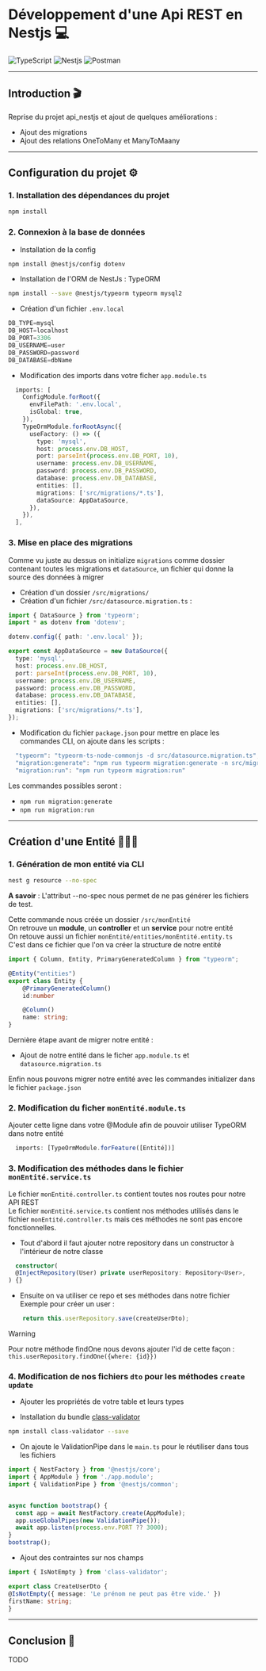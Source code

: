 # Développement d'une Api REST en Nestjs 💻
![TypeScript](https://img.shields.io/badge/TypeScript-007ACC?style=for-the-badge&logo=typescript&logoColor=white)
![Nestjs](https://img.shields.io/badge/nestjs-E0234E?style=for-the-badge&logo=nestjs&logoColor=white)
![Postman](https://img.shields.io/badge/Postman-FF6C37?style=for-the-badge&logo=Postman&logoColor=white)

--- 

## Introduction 🎬
Reprise du projet api_nestjs et ajout de quelques améliorations :
 - Ajout des migrations
 - Ajout des relations OneToMany et ManyToMaany

---

## Configuration du projet ⚙️

### 1. Installation des dépendances du projet
```bash
npm install
```

### 2. Connexion à la base de données
  - Installation de la config
```bash
npm install @nestjs/config dotenv
```
  - Installation de l'ORM de NestJs : TypeORM
```bash
npm install --save @nestjs/typeorm typeorm mysql2
```

  - Création d'un fichier `.env.local`
```typescript
DB_TYPE=mysql
DB_HOST=localhost
DB_PORT=3306
DB_USERNAME=user
DB_PASSWORD=password
DB_DATABASE=dbName
```

  - Modification des imports dans votre ficher `app.module.ts`
```typescript
  imports: [
    ConfigModule.forRoot({
      envFilePath: '.env.local',
      isGlobal: true,
    }),
    TypeOrmModule.forRootAsync({
      useFactory: () => ({
        type: 'mysql',
        host: process.env.DB_HOST,
        port: parseInt(process.env.DB_PORT, 10),
        username: process.env.DB_USERNAME,
        password: process.env.DB_PASSWORD,
        database: process.env.DB_DATABASE,
        entities: [],
        migrations: ['src/migrations/*.ts'],
        dataSource: AppDataSource,
      }),
    }),
  ],
```

### 3. Mise en place des migrations
Comme vu juste au dessus on initialize `migrations` comme dossier contenant toutes les migrations et `dataSource`, un fichier qui donne la source des données à migrer

  - Création d'un dossier `/src/migrations/`
  - Création d'un fichier `/src/datasource.migration.ts` :

  ```typescript
  import { DataSource } from 'typeorm';
  import * as dotenv from 'dotenv';

  dotenv.config({ path: '.env.local' });

  export const AppDataSource = new DataSource({
    type: 'mysql',
    host: process.env.DB_HOST,
    port: parseInt(process.env.DB_PORT, 10),
    username: process.env.DB_USERNAME,
    password: process.env.DB_PASSWORD,
    database: process.env.DB_DATABASE,
    entities: [],
    migrations: ['src/migrations/*.ts'],
  });

  ```

  - Modification du fichier `package.json` pour mettre en place les commandes CLI, 
  on ajoute dans les scripts :
  ```typescript
    "typeorm": "typeorm-ts-node-commonjs -d src/datasource.migration.ts",
    "migration:generate": "npm run typeorm migration:generate -n src/migrations/Migration",
    "migration:run": "npm run typeorm migration:run"
  ```
 Les commandes possibles seront :
 - `npm run migration:generate`
 - `npm run migration:run`

---

## Création d'une Entité 🧑🏼‍💼

### 1. Génération de mon entité via CLI
```bash
nest g resource --no-spec
```  
**A savoir** : L'attribut --no-spec nous permet de ne pas générer les fichiers de test.

Cette commande nous créée un dossier `/src/monEntité`  
On retrouve un **module**, un **controller** et un **service** pour notre entité  
On retouve aussi un fichier `monEntité/entities/monEntité.entity.ts`  
C'est dans ce fichier que l'on va créer la structure de notre entité
```ts
import { Column, Entity, PrimaryGeneratedColumn } from "typeorm";

@Entity("entities")
export class Entity {
    @PrimaryGeneratedColumn()
    id:number

    @Column()
    name: string;
}
```

Dernière étape avant de migrer notre entité :
  - Ajout de notre entité dans le ficher `app.module.ts` et `datasource.migration.ts`

Enfin nous pouvons migrer notre entité avec les commandes initializer dans le fichier `package.json`

### 2. Modification du ficher `monEntité.module.ts`
Ajouter cette ligne dans votre @Module afin de pouvoir utiliser TypeORM dans notre entité
```ts
  imports: [TypeOrmModule.forFeature([Entité])]
```

### 3. Modification des méthodes dans le fichier `monEntité.service.ts`
Le fichier `monEntité.controller.ts` contient toutes nos routes pour notre API REST  
Le fichier `monEntité.service.ts` contient nos méthodes utilisés dans le fichier `monEntité.controller.ts` mais ces méthodes ne sont pas encore fonctionnelles.  
  
  - Tout d'abord il faut ajouter notre repository dans un constructor à l'intérieur de notre classe
```typescript
  constructor(
  @InjectRepository(User) private userRepository: Repository<User>,
) {}
```

  - Ensuite on va utiliser ce repo et ses méthodes dans notre fichier  
  Exemple pour créer un user :  
```typescript
    return this.userRepository.save(createUserDto);
``` 
  > [!WARNING]
  > Pour notre méthode findOne nous devons ajouter l'id de cette façon :  
  > `this.userRepository.findOne({where: {id}})`  

### 4. Modification de nos fichiers `dto` pour les méthodes `create` `update`
  - Ajouter les propriétés de votre table et leurs types

  - Installation du bundle [class-validator](https://github.com/typestack/class-validator)  
```bash
npm install class-validator --save
```

  - On ajoute le ValidationPipe dans le `main.ts` pour le réutiliser dans tous les fichiers
```typescript
import { NestFactory } from '@nestjs/core';
import { AppModule } from './app.module';
import { ValidationPipe } from '@nestjs/common';


async function bootstrap() {
  const app = await NestFactory.create(AppModule);
  app.useGlobalPipes(new ValidationPipe());
  await app.listen(process.env.PORT ?? 3000);
}
bootstrap();

```

  - Ajout des contraintes sur nos champs
```typescript
import { IsNotEmpty } from 'class-validator';  

export class CreateUserDto {
@IsNotEmpty({ message: 'Le prénom ne peut pas être vide.' })
firstName: string;
}
```

---

## Conclusion 📌
TODO

